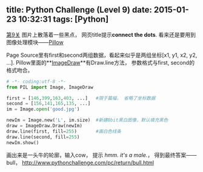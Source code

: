 title: Python Challenge (Level 9)
date: 2015-01-23 10:32:31
tags: [Python]
---
[第9关](http://www.pythonchallenge.com/pc/return/good.html)
图片上散落着一些黑点， 网页title提示**connect the dots**. 看来还是要用到图像处理模块——[Pillow](https://pillow.readthedocs.org/index.html)

Page Source里有first和second两组数据，看起来似乎是两组坐标[x1, y1, x2, y2, ...]. Pillow里面的**[ImageDraw](https://pillow.readthedocs.org/reference/ImageDraw.html)**有Draw.line方法， 参数格式与first, second的格式吻合。
<!-- more -->

``` Python
# -*- coding:utf-8 -*-
from PIL import Image, ImageDraw

first = [146,399,163,403, ...]   #限于篇幅， 省略了坐标数据
second = [156,141,165,135, ...]
im = Image.open('good.jpg')

newIm = Image.new('L', im.size)  #新建8bit黑白图像，默认填充黑色
draw = ImageDraw.Draw(newIm)
draw.line(first, fill=255)       #画白色线条
draw.line(second, fill=255)
newIm.show()
```

画出来是一头牛的轮廓，输入cow， 提示 *hmm. it's a male.*， 得到最终答案——bull， http://www.pythonchallenge.com/pc/return/bull.html
